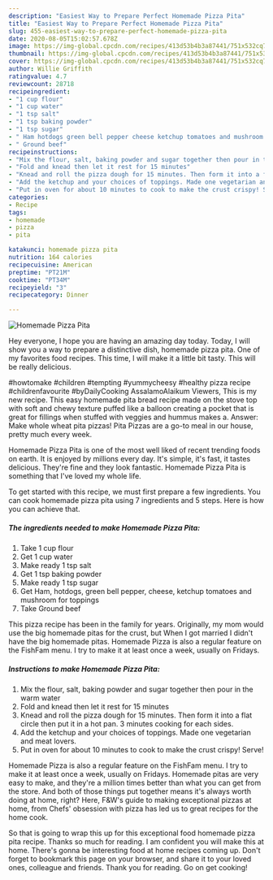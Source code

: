 ```yaml
---
description: "Easiest Way to Prepare Perfect Homemade Pizza Pita"
title: "Easiest Way to Prepare Perfect Homemade Pizza Pita"
slug: 455-easiest-way-to-prepare-perfect-homemade-pizza-pita
date: 2020-08-05T15:02:57.678Z
image: https://img-global.cpcdn.com/recipes/413d53b4b3a87441/751x532cq70/homemade-pizza-pita-recipe-main-photo.jpg
thumbnail: https://img-global.cpcdn.com/recipes/413d53b4b3a87441/751x532cq70/homemade-pizza-pita-recipe-main-photo.jpg
cover: https://img-global.cpcdn.com/recipes/413d53b4b3a87441/751x532cq70/homemade-pizza-pita-recipe-main-photo.jpg
author: Willie Griffith
ratingvalue: 4.7
reviewcount: 28718
recipeingredient:
- "1 cup flour"
- "1 cup water"
- "1 tsp salt"
- "1 tsp baking powder"
- "1 tsp sugar"
- " Ham hotdogs green bell pepper cheese ketchup tomatoes and mushroom for toppings"
- " Ground beef"
recipeinstructions:
- "Mix the flour, salt, baking powder and sugar together then pour in the warm water"
- "Fold and knead then let it rest for 15 minutes"
- "Knead and roll the pizza dough for 15 minutes. Then form it into a flat circle then put it in a hot pan. 3 minutes cooking for each sides."
- "Add the ketchup and your choices of toppings. Made one vegetarian and meat lovers."
- "Put in oven for about 10 minutes to cook to make the crust crispy! Serve!"
categories:
- Recipe
tags:
- homemade
- pizza
- pita

katakunci: homemade pizza pita 
nutrition: 164 calories
recipecuisine: American
preptime: "PT21M"
cooktime: "PT34M"
recipeyield: "3"
recipecategory: Dinner

---
```



![Homemade Pizza Pita](https://img-global.cpcdn.com/recipes/413d53b4b3a87441/751x532cq70/homemade-pizza-pita-recipe-main-photo.jpg)

Hey everyone, I hope you are having an amazing day today. Today, I will show you a way to prepare a distinctive dish, homemade pizza pita. One of my favorites food recipes. This time, I will make it a little bit tasty. This will be really delicious.

#howtomake #children #tempting #yummycheesy #healthy pizza recipe #childrenfavourite #byDailyCooking AssalamoAlaikum Viewers, This is my new recipe. This easy homemade pita bread recipe made on the stove top with soft and chewy texture puffed like a balloon creating a pocket that is great for fillings when stuffed with veggies and hummus makes a. Answer: Make whole wheat pita pizzas! Pita Pizzas are a go-to meal in our house, pretty much every week.

Homemade Pizza Pita is one of the most well liked of recent trending foods on earth. It is enjoyed by millions every day. It's simple, it's fast, it tastes delicious. They're fine and they look fantastic. Homemade Pizza Pita is something that I've loved my whole life.


To get started with this recipe, we must first prepare a few ingredients. You can cook homemade pizza pita using 7 ingredients and 5 steps. Here is how you can achieve that.

<!--inarticleads1-->

##### The ingredients needed to make Homemade Pizza Pita:

1. Take 1 cup flour
1. Get 1 cup water
1. Make ready 1 tsp salt
1. Get 1 tsp baking powder
1. Make ready 1 tsp sugar
1. Get  Ham, hotdogs, green bell pepper, cheese, ketchup tomatoes and mushroom for toppings
1. Take  Ground beef


This pizza recipe has been in the family for years. Originally, my mom would use the big homemade pitas for the crust, but When I got married I didn&#39;t have the big homemade pitas. Homemade Pizza is also a regular feature on the FishFam menu. I try to make it at least once a week, usually on Fridays. 

<!--inarticleads2-->

##### Instructions to make Homemade Pizza Pita:

1. Mix the flour, salt, baking powder and sugar together then pour in the warm water
1. Fold and knead then let it rest for 15 minutes
1. Knead and roll the pizza dough for 15 minutes. Then form it into a flat circle then put it in a hot pan. 3 minutes cooking for each sides.
1. Add the ketchup and your choices of toppings. Made one vegetarian and meat lovers.
1. Put in oven for about 10 minutes to cook to make the crust crispy! Serve!


Homemade Pizza is also a regular feature on the FishFam menu. I try to make it at least once a week, usually on Fridays. Homemade pitas are very easy to make, and they&#39;re a million times better than what you can get from the store. And both of those things put together means it&#39;s always worth doing at home, right? Here, F&amp;W&#39;s guide to making exceptional pizzas at home, from Chefs&#39; obsession with pizza has led us to great recipes for the home cook. 

So that is going to wrap this up for this exceptional food homemade pizza pita recipe. Thanks so much for reading. I am confident you will make this at home. There's gonna be interesting food at home recipes coming up. Don't forget to bookmark this page on your browser, and share it to your loved ones, colleague and friends. Thank you for reading. Go on get cooking!
